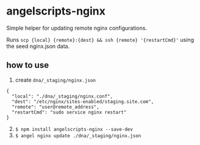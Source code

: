 # angelscripts-nginx

Simple helper for updating remote nginx configurations.

Runs `scp {local} {remote}:{dest} && ssh {remote} '{restartCmd}'` using the seed nginx.json data.

## how to use

1. create `dna/_staging/nginx.json`

  ```
  {
    "local": "./dna/_staging/nginx.conf",
    "dest": "/etc/nginx/sites-enabled/staging.site.com",
    "remote": "user@remote_address",
    "restartCmd": "sudo service nginx restart"
  }
  ```

2. `$ npm install angelscripts-nginx --save-dev`
3. `$ angel nginx update ./dna/_staging/nginx.json`
